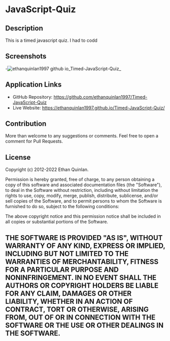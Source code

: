 # JavaScript-Quiz

## Description

This is a timed javascript quiz. I had to codd


## Screenshots

-![ethanquinlan1997 github io_Timed-JavaScript-Quiz_](https://user-images.githubusercontent.com/111590402/200411138-7a4eff74-de19-4a98-a561-67d8b3b147ff.png)

## Application Links

- GitHub Repository: https://github.com/ethanquinlan1997/Timed-JavaScript-Quiz
- Live Website: https://ethanquinlan1997.github.io/Timed-JavaScript-Quiz/


## Contribution

More than welcome to any suggestions or comments. Feel free to open a comment for Pull Requests. 

## License

Copyright (c) 2012-2022 Ethan Quinlan.

Permission is hereby granted, free of charge, to any person obtaining
a copy of this software and associated documentation files (the
"Software"), to deal in the Software without restriction, including
without limitation the rights to use, copy, modify, merge, publish,
distribute, sublicense, and/or sell copies of the Software, and to
permit persons to whom the Software is furnished to do so, subject to
the following conditions:

The above copyright notice and this permission notice shall be
included in all copies or substantial portions of the Software.

THE SOFTWARE IS PROVIDED "AS IS", WITHOUT WARRANTY OF ANY KIND,
EXPRESS OR IMPLIED, INCLUDING BUT NOT LIMITED TO THE WARRANTIES OF
MERCHANTABILITY, FITNESS FOR A PARTICULAR PURPOSE AND
NONINFRINGEMENT. IN NO EVENT SHALL THE AUTHORS OR COPYRIGHT HOLDERS BE
LIABLE FOR ANY CLAIM, DAMAGES OR OTHER LIABILITY, WHETHER IN AN ACTION
OF CONTRACT, TORT OR OTHERWISE, ARISING FROM, OUT OF OR IN CONNECTION
WITH THE SOFTWARE OR THE USE OR OTHER DEALINGS IN THE SOFTWARE.
---